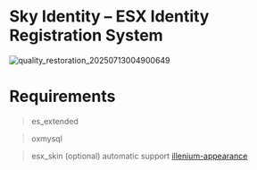 # Sky Identity – ESX Identity Registration System
![quality_restoration_20250713004900649](https://github.com/user-attachments/assets/d885efd5-ba0e-46a5-b2de-18e079bcd215)


# **Requirements**
>es_extended

>oxmysql

>esx_skin (optional) automatic support [illenium-appearance](https://github.com/iLLeniumStudios/illenium-appearance)

